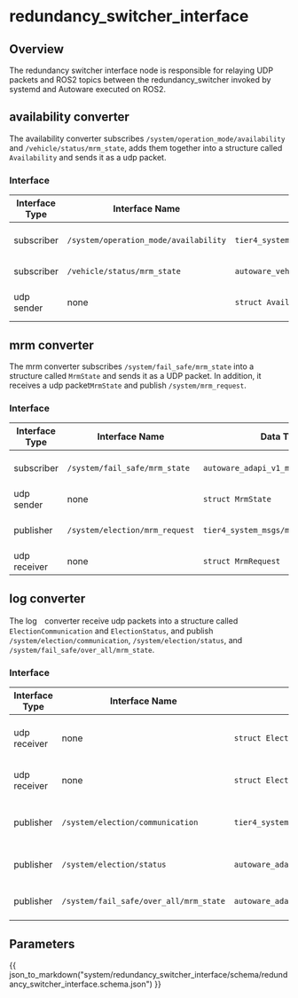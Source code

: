 # redundancy_switcher_interface

## Overview

The redundancy switcher interface node is responsible for relaying UDP packets and ROS2 topics between the redundancy_switcher invoked by systemd and Autoware executed on ROS2.

## availability converter

The availability converter subscribes `/system/operation_mode/availability` and `/vehicle/status/mrm_state`, adds them together into a structure called `Availability` and sends it as a udp packet.

### Interface

| Interface Type | Interface Name                        | Data Type                                          | Description                   |
| -------------- | ------------------------------------- | -------------------------------------------------- | ----------------------------- |
| subscriber     | `/system/operation_mode/availability` | `tier4_system_msgs/msg/OperationModeAvailability`  | Usable behavior of the ego.   |
| subscriber     | `/vehicle/status/mrm_state`           | `autoware_vehicle_msgs/msg/ControlModeReport` | Ego control mode.             |
| udp sender     | none                                  | `struct Availability`                              | Combination of the above two. |

## mrm converter

The mrm converter subscribes `/system/fail_safe/mrm_state` into a structure called `MrmState` and sends it as a UDP packet.
In addition, it receives a udp packet`MrmState` and publish `/system/mrm_request`.

### Interface

| Interface Type | Interface Name                 | Data Type                             | Description              |
| -------------- | ------------------------------ | ------------------------------------- | ------------------------ |
| subscriber     | `/system/fail_safe/mrm_state`  | `autoware_adapi_v1_msgs/msg/MrmState` | MRM status of each ECU.  |
| udp sender     | none                           | `struct MrmState`                     | Same as above.           |
| publisher      | `/system/election/mrm_request` | `tier4_system_msgs/msg/MrmBehavior`   | Request of MRM behavior. |
| udp receiver   | none                           | `struct MrmRequest`                   | Same as above.           |

## log converter

The log　converter receive udp packets into a structure called `ElectionCommunication` and `ElectionStatus`, and publish `/system/election/communication`,
`/system/election/status`, and `/system/fail_safe/over_all/mrm_state`.

### Interface

| Interface Type | Interface Name                         | Data Type                                     | Description                    |
| -------------- | -------------------------------------- | --------------------------------------------- | ------------------------------ |
| udp receiver   | none                                   | `struct ElectionCommunication`                | messages among election nodes. |
| udp receiver   | none                                   | `struct ElectionStatus`                       | Leader Election status.        |
| publisher      | `/system/election/communication`       | `tier4_system_msgs/msg/ElectionCommunication` | messages among election nodes. |
| publisher      | `/system/election/status`              | `autoware_adapi_v1_msgs/msg/MrmState`              | Leader Election status.        |
| publisher      | `/system/fail_safe/over_all/mrm_state` | `autoware_adapi_v1_msgs/msg/mrm_state`        | System-wide MRM status.        |

## Parameters

{{ json_to_markdown("system/redundancy_switcher_interface/schema/redundancy_switcher_interface.schema.json") }}
